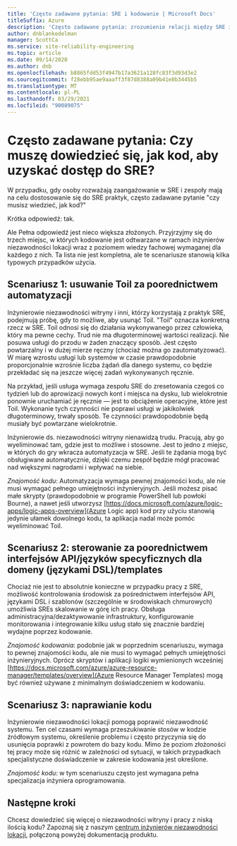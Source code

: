 ```yaml
---
title: 'Często zadawane pytania: SRE i kodowanie | Microsoft Docs'
titleSuffix: Azure
description: 'Często zadawane pytania: zrozumienie relacji między SRE i kodowaniem'
author: dnblankedelman
manager: ScottCa
ms.service: site-reliability-engineering
ms.topic: article
ms.date: 09/14/2020
ms.author: dnb
ms.openlocfilehash: b8865fdd53f4947b17a3621a128fc83f3d93d3e2
ms.sourcegitcommit: f28ebb95ae9aaaff3f87d8388a09b41e0b3445b5
ms.translationtype: MT
ms.contentlocale: pl-PL
ms.lasthandoff: 03/29/2021
ms.locfileid: "90089075"
---
```

# <a name="frequently-asked-questions-do-i-need-to-know-how-to-code-to-get-involved-with-sre"></a>Często zadawane pytania: Czy muszę dowiedzieć się, jak kod, aby uzyskać dostęp do SRE?

W przypadku, gdy osoby rozważają zaangażowanie w SRE i zespoły mają na celu dostosowanie się do SRE praktyk, często zadawane pytanie "czy musisz wiedzieć, jak kod?"

Krótka odpowiedź: tak. 

Ale Pełna odpowiedź jest nieco większa złożonych. Przyjrzyjmy się do trzech miejsc, w których kodowanie jest odtwarzane w ramach inżynierów niezawodności lokacji wraz z poziomem wiedzy fachowej wymaganej dla każdego z nich. Ta lista nie jest kompletna, ale te scenariusze stanowią kilka typowych przypadków użycia.

## <a name="scenario-1-removing-toil-through-automation"></a>Scenariusz 1: usuwanie Toil za poorednictwem automatyzacji

Inżynierowie niezawodności witryny i inni, którzy korzystają z praktyk SRE, podejmują próbę, gdy to możliwe, aby usunąć Toil. "Toil" oznacza konkretną rzecz w SRE. Toil odnosi się do działania wykonywanego przez człowieka, który ma pewne cechy. Trud nie ma długoterminowej wartości realizacji. Nie posuwa usługi do przodu w żaden znaczący sposób. Jest często powtarzalny i w dużej mierze ręczny (chociaż można go zautomatyzować). W miarę wzrostu usługi lub systemów w czasie prawdopodobnie proporcjonalnie wzrośnie liczba żądań dla danego systemu, co będzie przekładać się na jeszcze więcej zadań wykonywanych ręcznie.

Na przykład, jeśli usługa wymaga zespołu SRE do zresetowania czegoś co tydzień lub do aprowizacji nowych kont i miejsca na dysku, lub wielokrotnie ponownie uruchamiać je ręcznie — jest to obciążenie operacyjne, które jest Toil. Wykonanie tych czynności nie poprawi usługi w jakikolwiek długoterminowy, trwały sposób. Te czynności prawdopodobnie będą musiały być powtarzane wielokrotnie.

Inżynierowie ds. niezawodności witryny nienawidzą trudu. Pracują, aby go wyeliminować tam, gdzie jest to możliwe i stosowne. Jest to jedno z miejsc, w których do gry wkracza automatyzacja w SRE. Jeśli te żądania mogą być obsługiwane automatycznie, dzięki czemu zespół będzie mógł pracować nad większymi nagrodami i wpływać na siebie.

*Znajomość kodu*: Automatyzacja wymaga pewnej znajomości kodu, ale nie musi wymagać pełnego umiejętności inżynieryjnych. Jeśli możesz pisać małe skrypty (prawdopodobnie w programie PowerShell lub powłoki Bourne), a nawet jeśli utworzysz [https://docs.microsoft.com/azure/logic-apps/logic-apps-overview](Azure Logic app) kod przy użyciu stanowią jedynie ułamek dowolnego kodu, ta aplikacja nadal może pomóc wyeliminować Toil.

## <a name="scenario-2-control-through-apisdomain-specific-languages-dslstemplates"></a>Scenariusz 2: sterowanie za poorednictwem interfejsów API/języków specyficznych dla domeny (językami DSL)/templates

Chociaż nie jest to absolutnie konieczne w przypadku pracy z SRE, możliwość kontrolowania środowisk za pośrednictwem interfejsów API, językami DSL i szablonów (szczególnie w środowiskach chmurowych) umożliwia SREs skalowanie w górę ich pracy. Obsługa administracyjna/dezaktywowanie infrastruktury, konfigurowanie monitorowania i integrowanie kilku usług stało się znacznie bardziej wydajne poprzez kodowanie.

*Znajomość kodowania*: podobnie jak w poprzednim scenariuszu, wymaga to pewnej znajomości kodu, ale nie musi to wymagać pełnych umiejętności inżynieryjnych. Oprócz skryptów i aplikacji logiki wymienionych wcześniej [https://docs.microsoft.com/azure/azure-resource-manager/templates/overview](Azure Resource Manager Templates) mogą być również używane z minimalnym doświadczeniem w kodowaniu.

## <a name="scenario-3-fixing-the-code"></a>Scenariusz 3: naprawianie kodu

Inżynierowie niezawodności lokacji pomogą poprawić niezawodność systemu. Ten cel czasami wymaga przeszukiwanie stosów w kodzie źródłowym systemu, określenie problemu i często przyczynia się do usunięcia poprawki z powrotem do bazy kodu. Mimo że poziom złożoności tej pracy może się różnić w zależności od sytuacji, w takich przypadkach specjalistyczne doświadczenie w zakresie kodowania jest określone.

*Znajomość kodu*: w tym scenariuszu często jest wymagana pełna specjalizacja inżyniera oprogramowania.


## <a name="next-steps"></a>Następne kroki

Chcesz dowiedzieć się więcej o niezawodności witryny i pracy z niską ilością kodu? Zapoznaj się z naszym [centrum inżynierów niezawodności lokacji](../index.yml), połączoną powyżej dokumentacją produktu.
